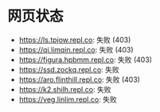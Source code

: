 # 网页状态
- https://ls.tpjow.repl.co: 失败 (403)
- https://qi.limqin.repl.co: 失败 (403)
- https://figura.hpbmm.repl.co: 失败 (403)
- https://ssd.zockq.repl.co: 失败
- https://aro.flinthill.repl.co: 失败 (403)
- https://k2.shilh.repl.co: 失败
- https://veg.linlim.repl.co: 失败
